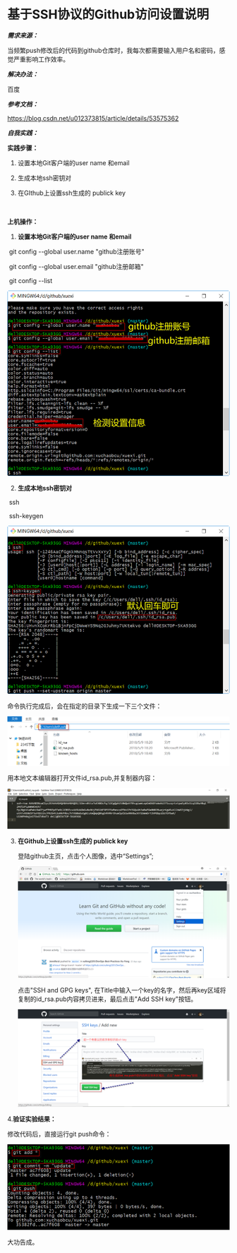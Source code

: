 # 基于SSH协议的Github访问设置说明
***需求来源：***

当频繁push修改后的代码到github仓库时，我每次都需要输入用户名和密码，感觉严重影响工作效率。



***解决办法：***

百度



***参考文档：***

https://blog.csdn.net/u012373815/article/details/53575362



***自我实践：***

**实践步骤：**

1. 设置本地Git客户端的user name 和email

2. 生成本地ssh密钥对

3. 在GIthub上设置ssh生成的 publick key

   ​

**上机操作：**

1. **设置本地Git客户端的user name 和email**

​       git config --global user.name "github注册账号" 

​       git config --global user.email "github注册邮箱"

​       git config --list 

<img src="./picture/01/01设置邮箱和账号.png"/>



2. **生成本地ssh密钥对**

​       ssh

​       ssh-keygen

<img src="./picture/01/02生成ssh密钥对.png"/>     



命令执行完成后，会在指定的目录下生成一下三个文件：

<img src="./picture/01/03秘钥生成结果.png"/>



用本地文本编辑器打开文件id_rsa.pub,并复制器内容：

<img src="./picture/01/03ssh密钥publickKey.png"/>



3. **在Github上设置ssh生成的 publick key**

   登陆github主页，点击个人图像，选中“Settings”;

   <img src="./picture/01/04登陆github设置ssh秘钥01.png"/>

   点击"SSH and GPG keys", 在Title中输入一个key的名字，然后再key区域将复制的id_rsa.pub内容拷贝进来，最后点击"Add SSH key"按钮。

   <img src="./picture/01/05登陆github设置ssh秘钥02.png"/>



4.**验证实验结果：**

修改代码后，直接运行git push命令：

<img src="./picture/01/06验证测试结果.png"/>

大功告成。
